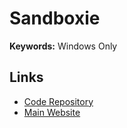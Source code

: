 # Sandboxie

<!--
https://github.com/netblue30/fdns
-->

**Keywords:** Windows Only

## Links

- [Code Repository](https://github.com/sandboxie-plus/Sandboxie)
- [Main Website](https://sandboxie-plus.com)
